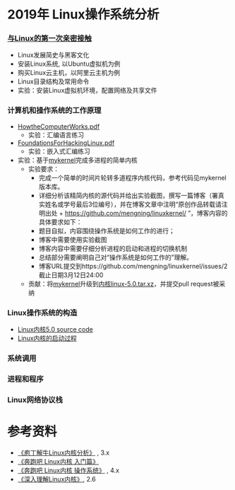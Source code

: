 # 2019年 Linux操作系统分析

### [与Linux的第一次亲密接触](https://github.com/mengning/linuxkernel/raw/master/1与Linux的第一次亲密接触.pdf)

* Linux发展简史与黑客文化 
* 安装Linux系统, 以Ubuntu虚拟机为例
* 购买Linux云主机，以阿里云主机为例
* Linux目录结构及常用命令
* 实验：安装Linux虚拟机环境，配置网络及共享文件

### 计算机和操作系统的工作原理

* [HowtheComputerWorks.pdf](https://github.com/mengning/linuxkernel/raw/master/HowtheComputerWorks.pdf)
   * 实验：汇编语言练习
* [FoundationsForHackingLinux.pdf](https://github.com/mengning/linuxkernel/raw/master/FoundationsForHackingLinux.pdf)
   * 实验：嵌入式汇编练习
* 实验：基于[mykernel](https://github.com/mengning/mykernel)完成多进程的简单内核
   * 实验要求：
       * 完成一个简单的时间片轮转多道程序内核代码，参考代码见mykernel版本库。
       * 详细分析该精简内核的源代码并给出实验截图，撰写一篇博客（署真实姓名或学号最后3位编号），并在博客文章中注明“原创作品转载请注明出处 + https://github.com/mengning/linuxkernel/ ”，博客内容的具体要求如下：
       * 题目自拟，内容围绕操作系统是如何工作的进行；
       * 博客中需要使用实验截图
       * 博客内容中需要仔细分析进程的启动和进程的切换机制
       * 总结部分需要阐明自己对“操作系统是如何工作的”理解。
       * 博客URL提交到https://github.com/mengning/linuxkernel/issues/2 截止日期3月12日24:00
   * 贡献：将[mykernel](https://github.com/mengning/mykernel)升级到[内核linux-5.0.tar.xz](https://cdn.kernel.org/pub/linux/kernel/v5.x/linux-5.0.tar.xz)，并提交pull request被采纳

### Linux操作系统的构造

* [Linux内核5.0 source code](https://github.com/mengning/linux/tree/v5.0)
* [Linux内核的启动过程](https://github.com/mengning/linux/blob/v5.0/init/main.c#L537)

### 系统调用

### 进程和程序

### Linux网络协议栈

# 参考资料

* [《庖丁解牛Linux内核分析》](https://j.youzan.com/fky7z9) , 3.x
* [《奔跑吧 Linux内核 入门篇》](https://j.youzan.com/XXI7z9)
* [《奔跑吧 Linux内核 操作系统》](https://j.youzan.com/Ri67z9) , 4.x
* [《深入理解Linux内核》](https://book.douban.com/subject/2287506/), 2.6

